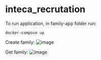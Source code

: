 # inteca_recrutation

To run application, in family-app folder run: </br>
```
docker-compose up
```

Create family:
![image](https://user-images.githubusercontent.com/59396785/184894535-a549ced2-7eef-4767-90f8-d9979e4873ec.png)

Get family:
![image](https://user-images.githubusercontent.com/59396785/184894606-ca21b696-cf15-4876-b25e-b305d6729ea5.png)

